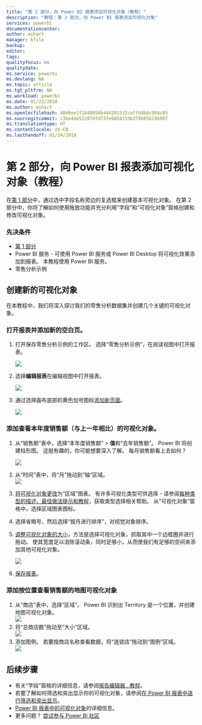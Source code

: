 ```yaml
---
title: "第 2 部分，向 Power BI 报表添加可视化对象（教程）"
description: "教程：第 2 部分，向 Power BI 报表添加可视化对象"
services: powerbi
documentationcenter: 
author: mihart
manager: kfile
backup: 
editor: 
tags: 
qualityfocus: no
qualitydate: 
ms.service: powerbi
ms.devlang: NA
ms.topic: article
ms.tgt_pltfrm: NA
ms.workload: powerbi
ms.date: 01/23/2018
ms.author: mihart
ms.openlocfilehash: 40d6ee1f1448856b444201532caffd4b8c904c85
ms.sourcegitcommit: c3be4de522874fd73fe6854333b379b85619b907
ms.translationtype: HT
ms.contentlocale: zh-CN
ms.lasthandoff: 01/24/2018
---
```

# <a name="part-2-add-visualizations-to-a-power-bi-report-tutorial"></a>第 2 部分，向 Power BI 报表添加可视化对象（教程）
在[第 1 部分](power-bi-report-add-visualizations-ii.md)中，通过选中字段名称旁边的复选框来创建基本可视化对象。  在第 2 部分中，你将了解如何使用拖放功能并充分利用“字段”和“可视化对象”窗格创建和修改可视化对象。

### <a name="prerequisites"></a>先决条件
- [第 1 部分](power-bi-report-add-visualizations-ii.md)
- Power BI 服务 - 可使用 Power BI 服务或 Power BI Desktop 将可视化效果添加到报表。 本教程使用 Power BI 服务。 
- 零售分析示例

## <a name="create-a-new-visualization"></a>创建新的可视化对象
在本教程中，我们将深入探讨我们的零售分析数据集并创建几个关键的可视化对象。

### <a name="open-a-report-and-add-a-new-blank-page"></a>打开报表并添加新的空白页。
1. 打开保存零售分析示例的工作区。 选择“零售分析示例”，在阅读视图中打开报表。
   
   ![](media/power-bi-report-add-visualizations-ii/power-bi-open-report.png)
2. 选择**编辑报表**在编辑视图中打开报表。
   
   ![](media/power-bi-report-add-visualizations-ii/editreport1.png)
3. 通过选择画布底部的黄色加号图标[添加新页面](power-bi-report-add-page.md)。
   
   ![](media/power-bi-report-add-visualizations-ii/pbi_addreportpage.png)

### <a name="add-a-visualization-that-looks-at-this-years-sales-compared-to-last-year"></a>添加查看本年度销售额（与上一年相比）的可视化对象。
1. 从“销售额”表中，选择“本年度销售额” > **值**和“去年销售额”。 Power BI 将创建柱形图。  这挺有趣的，你可能想要深入了解。 每月销售额看上去如何？  
   
   ![](media/power-bi-report-add-visualizations-ii/pbi_part2_4bnew.png)
2. 从“时间”表中，将“月”拖动到“轴”区域。  
   ![](media/power-bi-report-add-visualizations-ii/pbi_part2_5newnew.png)
3. [将可视化对象更改](power-bi-report-change-visualization-type.md)为“区域”图表。  有许多可视化类型可供选择 - 请参阅[每种类型的描述、最佳做法提示和教程](power-bi-visualization-types-for-reports-and-q-and-a.md)，获取类型选择相关帮助。 从“可视化对象”窗格中，选择区域图表图标。
4. 选择省略号，然后选择“按月进行排序”，对视觉对象排序。
5. [调整可视化对象的大小](power-bi-visualization-move-and-resize.md)，方法是选择可视化对象，抓取其中一个边框圈并进行拖动。 使其宽度足以消除滚动条，同时足够小，从而使我们有足够的空间来添加其他可视化对象。
   
   ![](media/power-bi-report-add-visualizations-ii/pbi_part2_7b.png)
6. [保存报表](service-report-save.md)。

### <a name="add-a-map-visualization-that-looks-at-sales-by-location"></a>添加按位置查看销售额的地图可视化对象
1. 从“商店”表中，选择“区域”。 Power BI 识别出 Territory 是一个位置，并创建地图可视化对象。  
   ![](media/power-bi-report-add-visualizations-ii/pbi_part2_8newnew.png)
2. 将“总商店数”拖动至“大小”区域。  
   ![](media/power-bi-report-add-visualizations-ii/power-bi-add-visual-to-a-reportnew.png)
3. 添加图例。  若要按商店名称查看数据，将“连锁店”拖动到“图例”区域。  
   ![](media/power-bi-report-add-visualizations-ii/power-bi-add-visual-to-a-report-3new.png)

## <a name="next-steps"></a>后续步骤
* 有关“字段”窗格的详细信息，请参阅[报告编辑器...教程](service-the-report-editor-take-a-tour.md)。   
* 若要了解如何筛选和突出显示你的可视化对象，请参阅[在 Power BI 报表中进行筛选和突出显示](power-bi-reports-filters-and-highlighting.md)。  
* [Power BI 报表中的可视化对象](power-bi-report-visualizations.md)的详细信息。  
* 更多问题？ [尝试参与 Power BI 社区](http://community.powerbi.com/)

